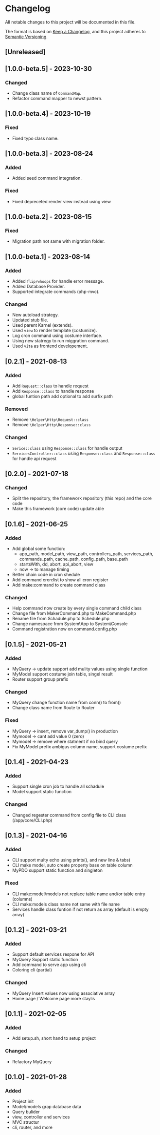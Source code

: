 # Changelog
All notable changes to this project will be documented in this file.

The format is based on [Keep a Changelog](https://keepachangelog.com/en/1.0.0/),
and this project adheres to [Semantic Versioning](https://semver.org/spec/v2.0.0.html).

## [Unreleased]

## [1.0.0-beta.5] - 2023-10-30
### Changed
- Change class name of `CommandMap`.
- Refactor command mapper to newst pattern.

## [1.0.0-beta.4] - 2023-10-19
### Fixed
- Fixed typo class name.

## [1.0.0-beta.3] - 2023-08-24
### Added
- Added seed command integration.
### Fixed
- Fixed depreceted render view instead using view

## [1.0.0-beta.2] - 2023-08-15
### Fixed
- Migration path not same with migration folder.

## [1.0.0-beta.1] - 2023-08-14
### Added
- Added `flip/whoops` for handle error message.
- Added Database Provider.
- Supported integrate commands (php-mvc).

### Changed
- New autoload strategy.
- Updated stub file.
- Used parent Karnel (extends).
- Used `view` to render template (costumize).
- Log cron command using costume interface.
- Using new statregy to run miggration command.
- Used `vite` as frontend developement.

## [0.2.1] - 2021-08-13
### Added
- Add ```Request::class``` to handle request
- Add ```Response::class``` to handle response
- global funtion path add optional to add surfix path

### Removed
- Remove ```\Helper\Http\Request::class```
- Remove ```\Helper\Http\Response::class```

### Changed
- ```Serice::class``` using ```Response::class``` for handle output
- ```ServicesController::class``` using ```Response::class``` and ```Response::class``` for handle api request

## [0.2.0] - 2021-07-18
### Changed
- Split the repository, the framework repository (this repo) and the core code
- Make this framework (core code) update able

## [0.1.6] - 2021-06-25
### Added
- Add global some function:
  - app_path, model_path, view_path, controllers_path, services_path, commands_path, cache_path, config_path, base_path
  - startsWith, dd, abort, api_abort, view
  - now -> to manage timing
- Better chain code in cron shedule
- Add command cron:list to show all cron register
- Add make:command to create command class

### Changed
- Help command now create by every single command child class
- Change file from MakerCommand.php to MakeCommand.php
- Rename file from Schadule.php to Schedule.php
- Change namespace from System\App to System\Console
- Command registration now on command.config.php

## [0.1.5] - 2021-05-21
### Added
- MyQuery -> update support add mulity values using single function
- MyModel support costume join table, singel result
- Router support group prefix

### Changed
- MyQuery change function name from conn() to from()
- Change class name from Route to Router

### Fixed
- MyQuery -> insert, remove var_dump() in production
- Mymodel -> cant add value 0 (zero)
- Mymodel -> remove where statment if no bind query
- Fix MyModel prefix ambigus column name, support costume prefix

## [0.1.4] - 2021-04-23
### Added
- Support single cron job to handle all schadule
- Model support static function

### Changed
- Changed regester command from config file to CLI class (/app/core/CLI.php)

## [0.1.3] - 2021-04-16
### Added
- CLI support multy echo using prints(), and new line & tabs)
- CLI make model, auto create property base on table column
- MyPDO support static function and singleton

### Fixed
- CLI make:model/models not replace table name and/or table entry (columns)
- CLI make:models class name not same with file name
- Services handle class funtion if not return as array (default is empty array)

## [0.1.2] - 2021-03-21
### Added
- Support default services respone for API
- MyQuery Support static function
- Add command to serve app using cli
- Coloring cli (partial)

### Changed
- MyQuery Insert values now using associative array
- Home page / Welcome page more staylis


## [0.1.1] - 2021-02-05
### Added
- Add setup.sh, short hand to setup project

### Changed
- Refactory MyQuery

## [0.1.0] - 2021-01-28
### Added
- Project init
- Model/models grap database data
- Query bulider
- view, controller and services
- MVC structur
- cli, router, and more
